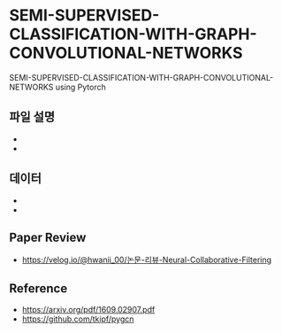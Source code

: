 # SEMI-SUPERVISED-CLASSIFICATION-WITH-GRAPH-CONVOLUTIONAL-NETWORKS
SEMI-SUPERVISED-CLASSIFICATION-WITH-GRAPH-CONVOLUTIONAL-NETWORKS using Pytorch

## 파일 설명
 -
 -

## 데이터
 -
 -
## Paper Review
 - https://velog.io/@hwanii_00/논문-리뷰-Neural-Collaborative-Filtering
## Reference
 - https://arxiv.org/pdf/1609.02907.pdf
 - https://github.com/tkipf/pygcn
